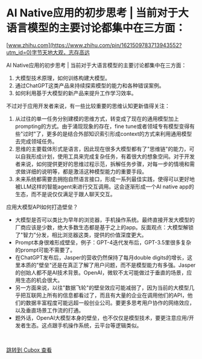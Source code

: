 AI Native应用的初步思考 \| 当前对于大语言模型的主要讨论都集中在三方面：
==========================================

[www.zhihu.com](https://www.zhihu.com/pin/1621509783713943552?utm_id=0)字节天地大观，志存高远

AI Native应用的初步思考 \| 当前对于大语言模型的主要讨论都集中在三方面：  
1. 大模型技术原理，如何训练构建大模型。  
2. 通过ChatGPT这类产品来持续探索模型的能力和各种错误案例。  
3. 如何利用基于大模型的新产品来提升工作学习效率。

不过对于应用开发者来说，有一些比较重要的思维认知更新值得关注：  
1. 从过往的单一任务分别建模的思维方式，转变成了现在的通用模型加上prompting的方式。由于涌现现象的存在，fine tune或者领域专有模型变得有些"过时"了，更多的是结合外部知识索引形成context的方式来利用通用模型去完成领域任务。  
2. 思维的主要载体形式是语言，因此现在很多大模型都有了"思维链"的能力，可以自我形成计划，使用工具来完成复杂任务，有着很大的想象空间。对于开发者来说，如何提供更好的思维过程示范，拆解任务步骤，对每一步的情境和需求做详细的说明等，都是激活这种模型能力的重要手段。  
3. 未来系统都需要去拥抱自然语言接口，形成一系列最佳实践，使得可以更好地被LLM这样的智能agent来进行交互调用。这会逐渐形成一个AI native app的生态，而不是说仅仅满足于跟人聊天交互。

应用大模型API如何打造壁垒？  
- 大模型是否可以类比为早年的浏览器，手机操作系统。最终直接开发大模型的厂商应该是少数，绝大多数生态都是基于之上的app。反面观点：大模型解锁了"智力"分发，相比浏览器这类，提供的价值深度更大。  
- Prompt本身很难形成壁垒，例子：GPT-4迭代发布后，GPT-3.5里很多复杂的prompt可能不需要了。  
- 在ChatGPT发布后，Jasper的营收仍然保持了每月double digits的增长，这里本质的"壁垒"还是在真正了解了用户问题，而不是模型能力有多强。Jasper的创始人都不是AI技术背景。OpenAI，微软不太可能做过于垂直的场景，应用生态的机会很大。  
- 另一方面来说，以往"数据飞轮"的壁垒效应可能减弱了，因为当前的大模型几乎把互联网上所有的信息都看过了，而且有大量的企业在调用他们的API，他们的数据丰富程度可能远超一般创业公司。要更多思考用户协作的网络效应，以及垂直场景工作流的打通。  
- 题外话，OpenAI大模型本身的壁垒，也不仅仅是模型技术，要更注意应用/开发者生态。这点跟手机操作系统，云平台等逻辑类似。

<br />

[跳转到 Cubox 查看](https://cubox.pro/my/card?id=7081683335432375966)
